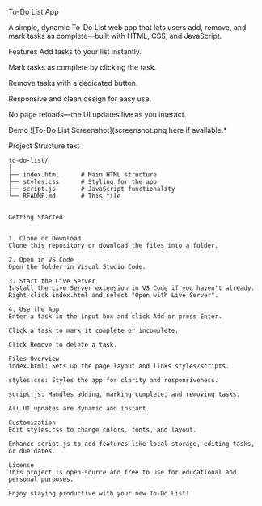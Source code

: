 To-Do List App 

A simple, dynamic To-Do List web app that lets users add, remove, and mark tasks as complete—built with HTML, CSS, and JavaScript.

Features
Add tasks to your list instantly.

Mark tasks as complete by clicking the task.

Remove tasks with a dedicated button.

Responsive and clean design for easy use.

No page reloads—the UI updates live as you interact.

Demo
![To-Do List Screenshot](screenshot.png here if available.*

Project Structure
text
```
to-do-list/
│
├── index.html      # Main HTML structure
├── styles.css      # Styling for the app
├── script.js       # JavaScript functionality
└── README.md       # This file
```
```

Getting Started


1. Clone or Download
Clone this repository or download the files into a folder.

2. Open in VS Code
Open the folder in Visual Studio Code.

3. Start the Live Server
Install the Live Server extension in VS Code if you haven't already.
Right-click index.html and select "Open with Live Server".

4. Use the App
Enter a task in the input box and click Add or press Enter.

Click a task to mark it complete or incomplete.

Click Remove to delete a task.

Files Overview
index.html: Sets up the page layout and links styles/scripts.

styles.css: Styles the app for clarity and responsiveness.

script.js: Handles adding, marking complete, and removing tasks.

All UI updates are dynamic and instant.

Customization
Edit styles.css to change colors, fonts, and layout.

Enhance script.js to add features like local storage, editing tasks, or due dates.

License
This project is open-source and free to use for educational and personal purposes.

Enjoy staying productive with your new To-Do List!
